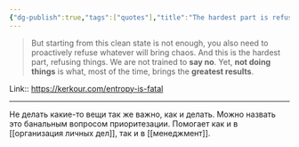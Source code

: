 ```yaml
---
{"dg-publish":true,"tags":["quotes"],"title":"The hardest part is refusing things","date":"2022-06-19T20:32:39+03:00","modified_at":"2022-06-22T09:46:37+03:00","permalink":"/quotes/202206192032/","dgHomeLink":false,"dgPassFrontmatter":true}
---
```



> But starting from this clean state is not enough, you also need to proactively refuse whatever will bring chaos. And this is the hardest part, refusing things. We are not trained to **say no**. Yet, **not doing things** is what, most of the time, brings the **greatest results**.

Link:: https://kerkour.com/entropy-is-fatal

---

Не делать какие-то вещи так же важно, как и делать. Можно назвать это банальным вопросом приоритезации. Помогает как и в [[организация личных дел]], так и в [[менеджмент]].
